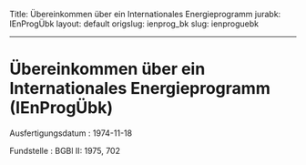 Title: Übereinkommen über ein Internationales Energieprogramm
jurabk: IEnProgÜbk
layout: default
origslug: ienprog_bk
slug: ienproguebk

---

# Übereinkommen über ein Internationales Energieprogramm (IEnProgÜbk)

Ausfertigungsdatum
:   1974-11-18

Fundstelle
:   BGBl II: 1975, 702

